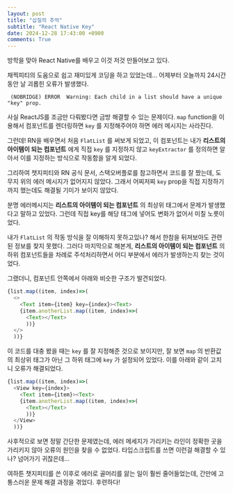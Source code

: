 ```yaml
---
layout: post
title: "삽질의 추억"
subtitle: "React Native Key"
date: 2024-12-28 17:43:00 +0900
comments: True
---
```


방학을 맞아 React Native를 배우고 이것 저것 만들어보고 있다.

채찍피티의 도움으로 쉽고 재미있게 코딩을 하고 있었는데... 어제부터 오늘까지 24시간 동안 날 괴롭힌 오류가 발생했다.

```
 (NOBRIDGE) ERROR  Warning: Each child in a list should have a unique "key" prop.
```

사실 ReactJS를 조금만 다뤄봤다면 금방 해결할 수 있는 문제이다. `map` function을 이용해서 컴포넌트를 렌더링하면 `key` 를 지정해주어야 하면 에러 메시지는 사라진다.

그런데! RN을 배우면서 처음 `FlatList` 를 써보게 되었고, 이 컴포넌트는 내가 **리스트의 아이템이 되는 컴포넌트** 에게 직접 `key` 를 지정하지 않고 `keyExtractor` 를 정의하면 알아서 이를 지정하는 방식으로 작동함을 알게 되었다.

그리하여 챗지피티와 RN 공식 문서, 스택오버플로를 참고하면서 코드를 잘 짰는데, 도무지 위의 에러 메시지가 없어지지 않았다. 그래서 어찌저찌 `key` prop을 직접 지정하기까지 했는데도 해결될 기미가 보이지 않았다.

분명 에러메시지는 **리스트의 아이템이 되는 컴포넌트** 의 최상위 태그에서 문제가 발생했다고 말하고 있었다. 그런데 직접 key를 해당 태그에 넣어도 변화가 없어서 미칠 노릇이었다.

내가 `FlatList` 의 작동 방식을 잘 이해하지 못하고있나? 해서 한참을 뒤져보아도 관련된 정보를 찾지 못했다. 그러다 마지막으로 해본게, **리스트의 아이템이 되는 컴포넌트** 의 하위 컴포넌트들을 차례로 주석처리하면서 어디 부분에서 에러가 발생하는지 찾는 것이었다.

그랬더니, 컴포넌트 안쪽에서 아래와 비슷한 구조가 발견되었다.

```javascript
{list.map((item, index)=>(
  <>
    <Text item={item} key={index}><Text>
    {item.anotherList.map((item, index)=>(
      <Text></Text>
      ))}
  </>
  ))}
```

이 코드를 대충 봤을 때는 `key` 를 잘 지정해준 것으로 보이지만, 잘 보면 `map` 의 반환값의 최상위 태그가 아닌 그 하위 태그에 `key` 가 설정되어 있었다. 이를 아래와 같이 고치니 오류가 해결되었다.

```javascript
{list.map((item, index)=>(
  <View key={index}>
    <Text item={item}><Text>
    {item.anotherList.map((item, index)=>(
      <Text></Text>
      ))}
  </View>
  ))}
```

사후적으로 보면 정말 간단한 문제였는데, 에러 메세지가 가리키는 라인이 정확한 곳을 가리키지 않아 오류의 원인을 찾을 수 없었다.
타입스크립트를 쓰면 이런걸 해결할 수 있나? 넘어가기 귀찮은데...

여하튼 챗지피티를 쓴 이후로 에러로 골머리를 앓는 일이 훨씬 줄어들었는데, 간만에 고통스러운 문제 해결 과정을 겪었다. 후련하다!
